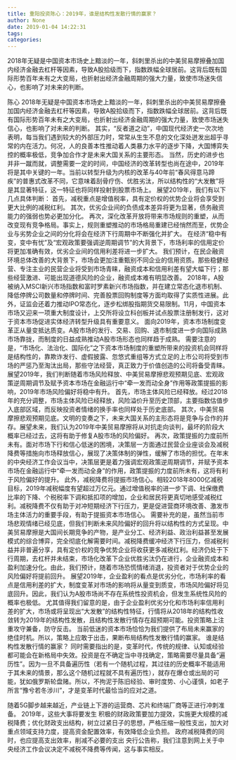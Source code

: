```yaml
---
title: 重阳投资陈心：2019年，谁是结构性发散行情的赢家？
author: None
date: 2019-01-04 14:22:31
tags: 
categories: 
---
```

2018年无疑是中国资本市场史上黯淡的一年，斜刺里杀出的中美贸易摩擦叠加国内经济金融去杠杆等因素，导致A股拾级而下，指数跌幅全球居前。这背后既有国际形势百年未有之大变局，也折射出经济金融周期的强大力量，致使市场迷失信心，也影响了对未来的判断。
<!-- more -->
陈心
2018年无疑是中国资本市场史上黯淡的一年，斜刺里杀出的中美贸易摩擦叠加国内经济金融去杠杆等因素，导致A股拾级而下，指数跌幅全球居前。这背后既有国际形势百年未有之大变局，也折射出经济金融周期的强大力量，致使市场迷失信心，也影响了对未来的判断。
其实，“反者道之动”，中国现代经济史一次次地表明，每当我们遇到较大的外部压力时，常常从生生不息的文化深处迸发出超乎寻常的内在活力。何况，人的良善本性推动着人类暴力水平的逐步下降，大国博弈失控的概率极低，竞争加合作才是未来大国关系的主要形态。
当然，历史的进步也并非一蹴而就，调整需要一定的时间，中国经济的改革转型也尚在途中，2019年将是其中关键的一年。当前以转型升级为内核的改革与40年前“春风得意马蹄疾”的普惠式改革不同，它意味着刮骨疗伤、优胜劣汰，所以结构性的“大发散”将是其显著特征，这一特征也将同样投射到股票市场上。
展望2019年，我们有以下几点具体判断：
首先，减税重点是增值税率，具有定价权的优势企业将会享受到更大比例的减税红利。
其次，优劣企业间的负债成本差异将更为显著，债务融资能力的强弱也势必更加分化。
再次，深化改革开放将带来市场规则的重塑，从而改变现有竞争格局。事实上，规则重塑推动的市场格局重建已经悄然而至，优势企业与劣势企业之间的分化将会在经济下行周期中不断强化并扩大。
在经济“稳中有变，变中有忧”及“宏观政策要强调逆周期调节”的大背景下，市场利率的信用定价将更加准确有效，优劣企业间的信用利差将进一步扩大。
我们预计，在民企融资环境总体改善的大背景下，市场会更加注重甄别不同企业的信用资质。那些稳健经营、专注主业的民营企业将受到市场青睐，融资成本和信用利差有望大幅下行；那些经营激进、可能出现道德风险的企业，融资成本难有明显改善。
2018年，A股被纳入MSCI新兴市场指数和富时罗素新兴市场指数，并在建立常态化退市机制、降低停牌公司数量和停牌时间、完善股票回购制度等方面均取得了实质性进展。此外，证监会还着力推动IPO常态化，逐步松绑股指期货交易限制。11月，中国资本市场又迎来一项重大制度设计，上交所将设立科创板并试点股票注册制发行，这对于资本市场促进实体经济转型升级具有重要意义。
面向2019年，资本市场制度变革正从量变抵达质变。A股市场的发行、交易、回购、退市制度进一步向国际成熟市场靠拢，而制度的日益成熟推动A股市场形态也同样趋于成熟。
需要注意的是，“市场化、法治化、国际化”之下资本市场制度的重塑所带来的投资机会同样将是结构性的，靠欺诈发行、虚假披露、忽悠式重组等方式立足的上市公司将受到市场的严惩乃至淘汰出局，那些守法经营，真正致力于价值创造的公司将备受青睐。
展望2019年，我们判断随着市场风险释放、中美贸易摩擦悲观预期见底、宏观政策逆周期调节及赋予资本市场在金融运行中“牵一发而动全身”作用等政策提振的影响，2019年市场风险偏好将稳中有升。
首先，市场主体风险已经释放。经过2018年的充分调整，市场主体风险已经释放，风险溢价升至历史顶部，主要指数估值步入底部区域，而反映投资者情绪的换手率也同样处于历史底部。
其次，中美贸易摩擦悲观预期见底。文明的变奏之下，未来大国关系的主形态将是竞争与合作的并存。展望未来，我们认为2019年中美贸易摩擦将从对抗走向谈判，最坏的阶段大概率已经过去，这将有助于修复A股市场的风险偏好。
再次，政策提振的力度前所未有。面对市场下行和信心低迷的困境，决策层一方面通过民营企业座谈会及减税降费等措施向市场释放信心，展现了决策体制的弹性，缓解了市场的担忧。在年末的中央经济工作会议当中，决策层更是着力强调宏观政策逆周期调节，并赋予资本市场在金融运行中“牵一发而动全身”的作用，政策提振的力度前所未有，这将有利于风险偏好的提升。
此外，减税降费将提振市场信心。相较2018年8000亿减税目标，2019年减税幅度有望超过万亿元。通过增值税率的进一步下调、社保缴费比率的下降、个税税率下调和抵扣项的增加，企业和居民将更真切地感受减税红利。减税降费不仅有助于对冲短期经济下行压力，更是促进营商环境改善、激发市场主体活力的重要手段，有助于提振资本市场信心。
需要补充的是，虽然当前市场悲观情绪已经见底，但我们判断未来风险偏好的回升将以结构性的方式呈现。中美贸易摩擦是大国间长期竞争的产物，是产业分工、经济利益、政治利益甚至发展模式的综合博弈，完全彻底化解需要时间。减税降费缓冲经济下行压力，但减税利益并非普遍分享，具有定价权的竞争优势企业将收获更多减税红利。经济仍处于下行周期，去杠杆并未结束，市场化改革下企业优胜劣汰仍在进行，企业融资成本和盈利加速分化。由此，我们预计，随着市场恐慌情绪消退，投资者对于优势企业的风险偏好将提前回升。
展望2019年，企业盈利的看点是优劣分化，市场利率的看点是信用利差的扩大，制度变革对市场的影响将从量变到质变，市场风险偏好将见底回升。因此，我们认为A股市场尚不存在系统性投资机会，但发生系统性风险的概率也极低。
尤其值得我们留意的是，由于企业盈利优劣分化和市场利率信用利差的扩大，市场或将呈现出“大发散”的结构性特征，行情将从2018年的结构性收敛转为2019年的结构性发散，且结构性发散行情存在超预期可能。投资策略上注重攻守兼备，防守反击。
当前低迷的资本市场恰恰为我们提供了布局未来赢家的绝佳时机。所以，策略上应敢于出击，果断布局结构性发散行情的赢家。
谁是结构性发散行情的赢家？
同时需要指出的是，变革时代，传统的规律、认知或经验都可能会在新格局中失效。投资是在不确定当中寻找确定，策略需要尽量具备“遍历性”。因为一旦不具备遍历性（若有一个随机过程，其过往的历史概率不能适用于其未来的情景，那么这个随机过程就不具有遍历性），就存在爆仓或出局的可能，犹如俄罗斯轮盘赌。所以，不拘泥于陈旧经验、审时度势、小心谨慎，如老子所言“豫兮若冬涉川”，才是变革时代最恰当的应对之道。
 
 
随着5G脚步越来越近，产业链上下游的运营商、芯片和终端厂商等正进行冲刺准备。
2019年，这些大事将要发生
积极的财政政策要加力提效，实施更大规模的减税降费；优化财政支出结构，树立过紧日子的思想，严格压缩一般性支出，加大对重点领域支持力度，提高资金配置效率，有效降低企业负担。
政府减税降费的同时，也应提高支出效率，削减不必要的支出
央行公告称，我们注意到网上关于中央经济工作会议决定不减税不降费等传闻，这与事实相反。
